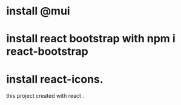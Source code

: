 # install @mui
# install react bootstrap with npm i react-bootstrap
# install react-icons.
this project created with react .
